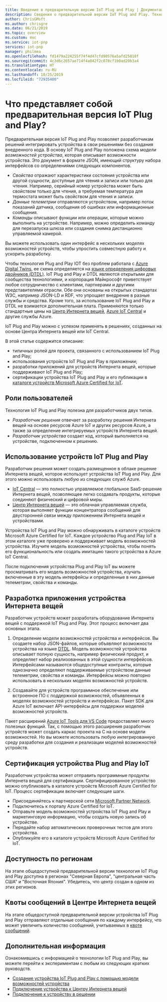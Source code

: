 ```yaml
---
title: Введение в предварительную версию IoT Plug and Play | Документация Майкрософт
description: Сведения о предварительной версии IoT Plug and Play. Технология IoT Plug and Play основана на открытом языке моделирования, который позволяет устройствам Интернета вещей объявлять свои возможности. Устройства Интернета вещей предоставляют эту декларацию, именуемую моделью возможностей устройства, при подключении к облачным решениям, таким как Azure IoT Central или партнерским приложениям. Это позволяет облачным решениям автоматически понимать возможности устройства и организовывать взаимодействие с ним даже без дополнительного кода.
author: ChrisGMsft
ms.author: chrisgre
ms.date: 06/21/2019
ms.topic: overview
ms.custom: mvc
ms.service: iot-pnp
services: iot-pnp
manager: philmea
ms.openlocfilehash: fd1479a224255f74f4d47cfd90576a5afd25010f
ms.sourcegitcommit: 4c3d6c2657ae714f4a042f2c078cf1b0ad20b3a4
ms.translationtype: HT
ms.contentlocale: ru-RU
ms.lasthandoff: 10/25/2019
ms.locfileid: "72935400"
---
```

# <a name="what-is-iot-plug-and-play-preview"></a>Что представляет собой предварительная версия IoT Plug and Play?

Предварительная версия IoT Plug and Play позволяет разработчикам решений интегрировать устройства в свои решениями без создания внедренного кода. В основу IoT Plug and Play положена схема _модели возможностей устройства_, которая описывает возможности устройства. Это документ в формате JSON, имеющий структуру набора интерфейсов со определениями следующих компонентов.

- _Свойства_ отражают характеристики состояния устройства или другой сущности, доступные для чтения и записи или только для чтения. Например, серийный номер устройства может быть свойством только для чтения, а требуемая температура для термостата может быть свойством для чтения и записи.
- _Данные телеметрии_ отправляются устройством, например поток показаний датчика, сообщения об ошибках или информационные сообщения.
- _Команды_ описывают функции или операции, которые можно выполнить на устройстве. Например, можно определить команду для перезапуска шлюза или создания снимка дистанционно управляемой камерой.

Вы можете использовать один интерфейс в нескольких моделях возможностей устройств, чтобы упростить совместную работу и ускорить разработку.

Чтобы технология Plug and Play IOT без проблем работала с [Azure Digital Twins](../digital-twins/about-digital-twins.md), ее схема определяется на [языке определения цифровых двойников (DTDL)](https://github.com/Azure/IoTPlugandPlay/tree/master/DTDL). IoT Plug and Play и DTDL являются открытыми для сообщества технологиями, и корпорация Майкрософт приветствует любое сотрудничество с клиентами, партнерами и другими представителями отрасли. Обе они основаны на открытых стандартах W3C, например JSON-LD и RDF, что упрощает внедрение в разные службы и средства. Кроме того, за использование IoT Plug and Play и DTDL не взимается дополнительная плата. Применяются только стандартные цены на [Центр Интернета вещей](../iot-hub/about-iot-hub.md), [Azure IoT Central](../iot-central/core/overview-iot-central.md) и другие службы Azure.

IoT Plug and Play можно с успехом применять в решениях, созданных на основе Центра Интернета вещей или IoT Central.

В этой статье содержится описание:

- типичных ролей для проекта, связанного с использованием IoT Plug and Play;
- использования устройств IoT Plug and Play в приложении;
- разработки приложений для устройств Интернета вещей, которые поддерживают IoT Plug and Play;
- сертификации устройства IoT Plug and Play и его публикации в [каталоге устройств Microsoft Azure Certified for IoT](https://catalog.azureiotsolutions.com/).

## <a name="user-roles"></a>Роли пользователей

Технология IoT Plug and Play полезна для разработчиков двух типов.

- _Разработчик решения_ отвечает за разработку решения Интернета вещей на основе ресурсов Azure IoT и других ресурсов Azure, а также за определение интегрируемых устройств Интернета вещей.
- _Разработчик устройства_ создает код, который выполняется на устройстве, подключенном к решению.

## <a name="use-iot-plug-and-play-devices"></a>Использование устройств IoT Plug and Play

Разработчик решения может создать размещенное в облаке решение Интернета вещей, которое использует устройства IoT Plug and Play. Для этого можно использовать любую из следующих служб Azure.

- [IoT Central](../iot-central/core/overview-iot-central.md) — это полностью управляемое глобальное SaaS-решение Интернета вещей, позволяющее легко создавать продукты, которые соединяют физический и цифровой миры.
- [Центр Интернета вещей](../iot-hub/about-iot-hub.md) — это облачная управляемая служба, которая выполняет функции концентратора сообщений для двусторонней связи между приложением Интернета вещей и устройствами.

Устройства IoT Plug and Play можно обнаруживать в каталоге устройств Microsoft Azure Certified for IoT. Каждое устройство Plug and Play IoT в этом каталоге уже проверено и поддерживает модель возможностей устройства. Изучите модель возможностей устройства, чтобы понять его функциональность или создать имитацию такого устройства в Azure IoT Central.

После подключения устройства Plug and Play IoT вы можете просматривать его модель возможностей устройства, изучать включенные в эту модель интерфейсы и определенные в них данные телеметрии, свойства и команды.

## <a name="develop-an-iot-device-application"></a>Разработка приложения устройства Интернета вещей

Разработчик устройств может разработать оборудование Интернета вещей с поддержкой IoT Plug and Play. Этот процесс включает два основных этапа.

1. Определение модели возможностей устройства и интерфейсов. Вы создаете набор JSON-файлов, которые объявляют возможности устройства на языке [DTDL](https://github.com/Azure/IoTPlugandPlay/tree/master/DTDL). Модель возможностей устройства описывает полную сущность, например физический продукт, и определяет набор реализованных в этой сущности интерфейсов. Интерфейсами называются общедоступные контракты, которые однозначно определяют поддерживаемые устройством данные телеметрии, свойства и команды. Интерфейсы можно повторно использовать в нескольких моделях возможностей устройств.

1. Создавайте для устройств программное обеспечение или встроенное ПО с поддержкой возможностей, объявленных в моделях возможностей устройств и интерфейсах. Пакет SDK для Azure IoT включает API-интерфейсы для поддержки моделей возможностей устройств.

Пакет расширений [Azure IoT Tools для VS Code](https://marketplace.visualstudio.com/items?itemName=vsciot-vscode.azure-iot-tools) предоставляет много полезных функций. Так, с помощью этого расширения разработчик устройств может создать каркас проекта на C на основе модели возможностей. Но вы можете использовать любую интегрированную среду разработки для создания и реализации моделей возможностей устройств.

## <a name="certify-an-iot-plug-and-play-device"></a>Сертификация устройства Plug and Play IoT

Разработчик устройства может отправить программные продукты Интернета вещей для сертификации. Сертифицированное устройство можно опубликовать в каталоге устройств Microsoft Azure Certified for IoT. Процесс сертификации включает следующие шаги.

- Присоединяйтесь к партнерской сети [Microsoft Partner Network](https://partner.microsoft.com).
- Подключитесь к порталу Azure Certified for IoT.
- Отправьте модель возможностей устройства IoT Plug and Play и маркетинговую информацию, чтобы создать новую запись об устройстве.
- Передайте набор автоматических проверочных тестов для этого устройства.
- Опубликуйте его в каталоге устройств Microsoft Azure Certified for IoT.

## <a name="regional-availability"></a>Доступность по регионам

На этапе общедоступной предварительной версии технология IoT Plug and Play доступна в регионах "Северная Европа", "центральная часть США" и "Восточная Япония". Убедитесь, что центр создан в одном из этих регионов.

## <a name="message-quotas-in-iot-hub"></a>Квоты сообщений в Центре Интернета вещей
На этапе общедоступной предварительной версии устройства IoT Plug and Play отправляют отдельные сообщения по каждому интерфейсу, что может увеличить количество сообщений, учитываемых в [квоте сообщений](../iot-hub/iot-hub-devguide-quotas-throttling.md).

## <a name="next-steps"></a>Дополнительная информация

Ознакомившись с информацией о технологии IoT Plug and Play, вы можете перейти к экспериментам с любым из следующих кратких руководств.

- [Создание устройства IoT Plug and Play с помощью модели возможностей устройства](./quickstart-create-pnp-device.md)
- [Подключение устройства к Центру Интернета вещей](./quickstart-connect-pnp-device.md)
- [Подключение к устройству в решении](./quickstart-connect-pnp-device-solution.md)

